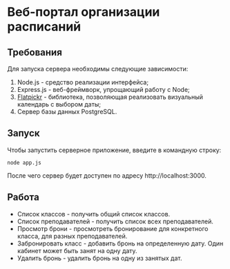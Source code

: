 # Веб-портал организации расписаний
## Требования
Для запуска сервера необходимы следующие зависимости:

1. Node.js - средство реализации интерфейса;
2. Express.js - веб-фреймворк, упрощающий работу с Node;
3. [Flatpickr](https://github.com/flatpickr/flatpickr) - библиотека, позволяющая реализовать визуальный календарь с выбором даты;
4. Сервер базы данных PostgreSQL.

## Запуск
Чтобы запустить серверное приложение, введите в командную строку:

`node app.js`

После чего сервер будет доступен по адресу http://localhost:3000.

## Работа

* Список классов - получить общий список классов.
* Список преподавателей - получить список всех преподавателей.
* Просмотр брони - просмотреть бронирование для конкретного класса, для разных преподавателей.
* Забронировать класс - добавить бронь на определенную дату. Один кабинет может быть занят на одну дату.
* Удалить бронь - удалить бронь на одну из занятых дат.
